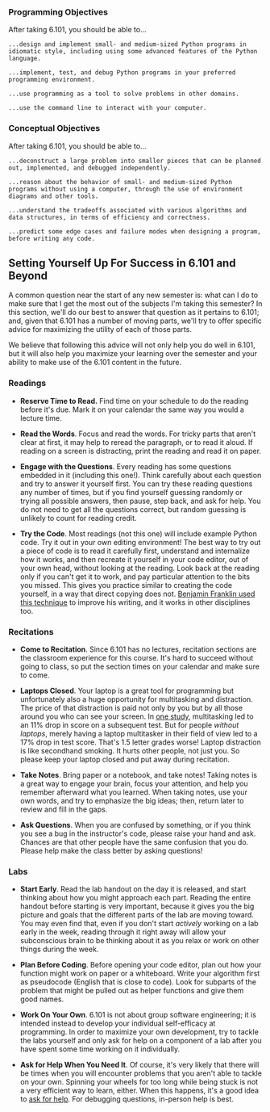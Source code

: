 ### Programming Objectives

After taking 6.101, you should be able to...

    ...design and implement small- and medium-sized Python programs in idiomatic style, including using some advanced features of the Python language.

    ...implement, test, and debug Python programs in your preferred programming environment.

    ...use programming as a tool to solve problems in other domains.

    ...use the command line to interact with your computer.

### Conceptual Objectives

After taking 6.101, you should be able to...

    ...deconstruct a large problem into smaller pieces that can be planned out, implemented, and debugged independently.

    ...reason about the behavior of small- and medium-sized Python programs without using a computer, through the use of environment diagrams and other tools.

    ...understand the tradeoffs associated with various algorithms and data structures, in terms of efficiency and correctness.

    ...predict some edge cases and failure modes when designing a program, before writing any code.


## Setting Yourself Up For Success in 6.101 and Beyond[](intro.html#_setting_yourself_up_for_success_in_6_101_and_beyond)

A common question near the start of any new semester is: what can I do to make sure that I get the most out of the subjects I'm taking this semester? In this section, we'll do our best to answer that question as it pertains to 6.101; and, given that 6.101 has a number of moving parts, we'll try to offer specific advice for maximizing the utility of each of those parts.

We believe that following this advice will not only help you do well in 6.101, but it will also help you maximize your learning over the semester and your ability to make use of the 6.101 content in the future.

### Readings

-   **Reserve Time to Read.** Find time on your schedule to do the reading before it's due. Mark it on your calendar the same way you would a lecture time.
    
-   **Read the Words**. Focus and read the words. For tricky parts that aren't clear at first, it may help to reread the paragraph, or to read it aloud. If reading on a screen is distracting, print the reading and read it on paper.
    
-   **Engage with the Questions**. Every reading has some questions embedded in it (including this one!). Think carefully about each question and try to answer it yourself first. You can try these reading questions any number of times, but if you find yourself guessing randomly or trying all possible answers, then pause, step back, and ask for help. You do not need to get all the questions correct, but random guessing is unlikely to count for reading credit.
    
-   **Try the Code**. Most readings (not this one) will include example Python code. Try it out in your own editing environment! The best way to try out a piece of code is to read it carefully first, understand and internalize how it works, and then recreate it yourself in your code editor, out of your own head, without looking at the reading. Look back at the reading only if you can't get it to work, and pay particular attention to the bits you missed. This gives you practice similar to creating the code yourself, in a way that direct copying does not. [Benjamin Franklin used this technique](https://pradeep90.github.io/ben-franklin-practice.html) to improve his writing, and it works in other disciplines too.
    

### Recitations

-   **Come to Recitation**. Since 6.101 has no lectures, recitation sections are the classroom experience for this course. It's hard to succeed without going to class, so put the section times on your calendar and make sure to come.
    
-   **Laptops Closed**. Your laptop is a great tool for programming but unfortunately also a huge opportunity for multitasking and distraction. The price of that distraction is paid not only by you but by all those around you who can see your screen. In [one study](https://www.sciencedirect.com/science/article/pii/S0360131512002254), multitasking led to an 11% drop in score on a subsequent test. But for people _without laptops_, merely having a laptop multitasker in their field of view led to a 17% drop in test score. That's 1.5 letter grades worse! Laptop distraction is like secondhand smoking. It hurts other people, not just you. So please keep your laptop closed and put away during recitation.
    
-   **Take Notes**. Bring paper or a notebook, and take notes! Taking notes is a great way to engage your brain, focus your attention, and help you remember afterward what you learned. When taking notes, use your own words, and try to emphasize the big ideas; then, return later to review and fill in the gaps.
    
-   **Ask Questions**. When you are confused by something, or if you think you see a bug in the instructor's code, please raise your hand and ask. Chances are that other people have the same confusion that you do. Please help make the class better by asking questions!
    

### Labs

-   **Start Early**. Read the lab handout on the day it is released, and start thinking about how you might approach each part. Reading the entire handout before starting is very important, because it gives you the big picture and goals that the different parts of the lab are moving toward. You may even find that, even if you don't start _actively_ working on a lab early in the week, reading through it right away will allow your subconscious brain to be thinking about it as you relax or work on other things during the week.
    
-   **Plan Before Coding**. Before opening your code editor, plan out how your function might work on paper or a whiteboard. Write your algorithm first as pseudocode (English that is close to code). Look for subparts of the problem that might be pulled out as helper functions and give them good names.
    
-   **Work On Your Own**. 6.101 is not about group software engineering; it is intended instead to develop your individual self-efficacy at programming. In order to maximize your own development, try to tackle the labs yourself and only ask for help on a component of a lab after you have spent some time working on it individually.
    
-   **Ask for Help When You Need It**. Of course, it's very likely that there will be times when you will encounter problems that you aren't able to tackle on your own. Spinning your wheels for too long while being stuck is not a very efficient way to learn, either. When this happens, it's a good idea to [ask for help](../info/help.html). For debugging questions, in-person help is best.

